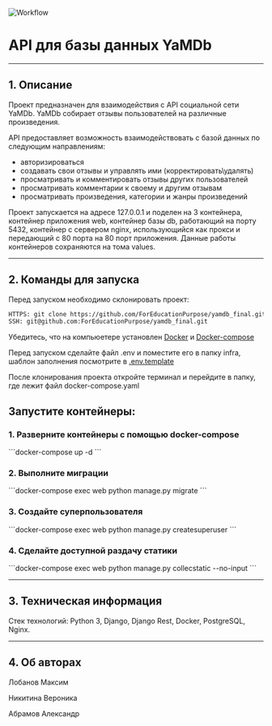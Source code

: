 ![Workflow](https://github.com/ForEducationPurpose/yamdb_final/actions/workflows/yamdb_workflow.yml/badge.svg?event=push)
# API для базы данных YaMDb

---
## 1. Описание

Проект предназначен для взаимодействия с API социальной сети YaMDb.
YaMDb собирает отзывы пользователей на различные произведения.

API предоставляет возможность взаимодействовать с базой данных по следующим направлениям:
  - авторизироваться
  - создавать свои отзывы и управлять ими (корректировать\удалять)
  - просматривать и комментировать отзывы других пользователей
  - просматривать комментарии к своему и другим отзывам
  - просматривать произведения, категории и жанры произведений

Проект запускается на адресе 127.0.0.1 и поделен на 3 контейнера, контейнер приложения web,
контейнер базы db, работающий на порту 5432, контейнер с сервером nginx, использующийся как прокси и передающий с 80 порта на 80 порт приложения.
Данные работы контейнеров сохраняются на тома values.

---
## 2. Команды для запуска

Перед запуском необходимо склонировать проект:
```bash
HTTPS: git clone https://github.com/ForEducationPurpose/yamdb_final.git
SSH: git@github.com:ForEducationPurpose/yamdb_final.git
```
Убедитесь, что на компьюетере установлен [Docker](https://docs.docker.com/desktop/install/linux-install/ "ссылка на гайд для Linux" ) и [Docker-compose](https://docs.docker.com/compose/install/ "на docker-compose")

Перед запуском сделайте файл .env и поместите его в папку infra, шаблон заполнения посмотрите в [.env.template](https://github.com/ForEducationPurpose/yamdb_final/blob/master/infra/.env.template "шаблон")

После клонирования проекта откройте терминал и перейдите в папку, где лежит файл docker-compose.yaml

<h2>Запустите контейнеры:</h2>
<h3> 1. Разверните контейнеры с помощью docker-compose </h3>
```docker-compose up -d
```
<h3> 2. Выполните миграции </h3>
```docker-compose exec web python manage.py migrate
```
<h3> 3. Создайте суперпользователя </h3>
```docker-compose exec web python manage.py createsuperuser
```
<h3> 4. Сделайте доступной раздачу статики </h3>
```docker-compose exec web python manage.py collecstatic --no-input
```

---
## 3. Техническая информация

Стек технологий: Python 3, Django, Django Rest, Docker, PostgreSQL, Nginx.

---
## 4. Об авторах 
Лобанов Максим

Никитина Вероника 

Абрамов Александр
